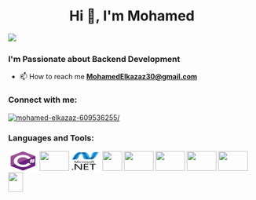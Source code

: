 <h1 align="center">Hi 👋, I'm Mohamed </h1>



[![](https://visitcount.itsvg.in/api?id=Mohamed-Kzaz&icon=0&color=0)](https://visitcount.itsvg.in)



<h3>I'm Passionate about Backend Development </h3>

- 📫 How to reach me **MohamedElkazaz30@gmail.com**

<h3 align="left">Connect with me:</h3>
<p align="left">
<a href="https://www.linkedin.com/in/mohamed-elkazaz-609536255/" target="blank"><img align="center" src="https://raw.githubusercontent.com/rahuldkjain/github-profile-readme-generator/master/src/images/icons/Social/linked-in-alt.svg" alt="mohamed-elkazaz-609536255/" height="30" width="40" /></a>
</p>


<h3 align="left">Languages and Tools:</h3>
<p align="left">
<img src="https://raw.githubusercontent.com/devicons/devicon/master/icons//csharp/csharp-original.svg" width="60" height="40" />  
<img src="https://upload.wikimedia.org/wikipedia/de/thumb/8/8c/Microsoft_SQL_Server_Logo.svg/2000px-Microsoft_SQL_Server_Logo.svg.png" width="60" height="40"/>    
<img src="https://raw.githubusercontent.com/devicons/devicon/master/icons/dot-net/dot-net-original-wordmark.svg" width="60" height="40"/>
<img src="https://upload.wikimedia.org/wikipedia/commons/e/ee/.NET_Core_Logo.svg" width="40" height="40"/>
<img src="https://codeopinion.com/wp-content/uploads/2017/10/Bitmap-MEDIUM_Entity-Framework-Core-Logo_2colors_Square_Boxed_RGB.png" width="60" height="40"/> 
<img src="https://user-images.githubusercontent.com/81612480/170158125-06d02884-224c-49a7-a455-8877279389f2.jpg" width="60" height="40"/> 
<img src="https://user-images.githubusercontent.com/59020581/117362577-18555280-aec4-11eb-94ef-401c9f28eb38.png" width="60" height="40"/> 
<img src="https://user-images.githubusercontent.com/81612480/170163379-f53ba965-2c0f-4c95-9a53-a5dd61c7d058.jpg" width="60" height="40"/> 
<img src="https://www.vectorlogo.zone/logos/git-scm/git-scm-icon.svg" width="30" height="40"/> 
</p>
